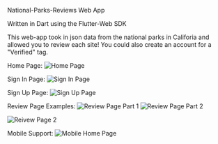 National-Parks-Reviews Web App

Written in Dart using the Flutter-Web SDK

This web-app took in json data from the national parks in Califoria and allowed you to review each site!
You could also create an account for a "Verified" tag.

Home Page:
![Home Page](https://i.imgur.com/EKu7yMK.png)

Sign In Page:
![Sign In Page](https://i.imgur.com/drBD3Ub.png)

Sign Up Page:
![Sign Up Page](https://i.imgur.com/06b2hrz.png)

Review Page Examples:
![Review Page Part 1](https://i.imgur.com/Cmt4h1I.png)
![Review Page Part 2](https://i.imgur.com/6pG8HFx.png)

![Reivew Page 2](https://i.imgur.com/zTeytPZ.png)

Mobile Support:
![Mobile Home Page](https://i.imgur.com/r8j3cHM.png)
